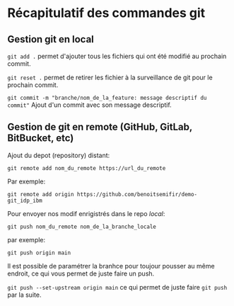 # Récapitulatif des commandes git

## Gestion git en local

`git add .` permet d'ajouter tous les fichiers qui ont été modifié au prochain commit.

`git reset .` permet de retirer les fichier à la surveillance de git pour le prochain commit. 

`git commit -m "branche/nom_de_la_feature: message descriptif du commit"` Ajout d'un commit avec son message descriptif.

## Gestion de git en remote (GitHub, GitLab, BitBucket, etc)

Ajout du depot (repository) distant:

`git remote add nom_du_remote https://url_du_remote`

Par exemple:

`git remote add origin https://github.com/benoitsemifir/demo-git_idp_ibm`

Pour envoyer nos modif enrigistrés dans le repo *local*:

`git push nom_du_remote nom_de_la_branche_locale`

par exemple:

`git push origin main`

Il est possible de paramétrer la branhce pour toujour pousser au même endroit, ce qui vous permet de juste faire un push.

`git push --set-upstream origin main` ce qui permet de juste faire `git push` par la suite.
